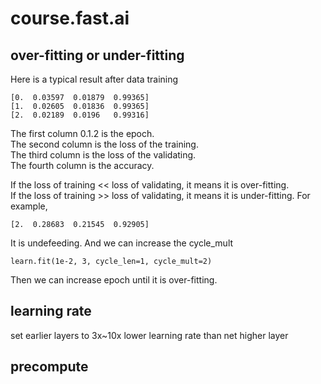 # course.fast.ai
## over-fitting or under-fitting
Here is a typical result after data training
```
[0.  0.03597  0.01879  0.99365]
[1.  0.02605  0.01836  0.99365]
[2.  0.02189  0.0196   0.99316]
```
The first column 0.1.2 is the epoch.  
The second column is the loss of the training.  
The third column is the loss of the validating.   
The fourth column is the accuracy.  

If the loss of training << loss of validating, it means it is over-fitting.   
If the loss of training >> loss of validating, it means it is under-fitting. For example, 
```
[2.  0.28683  0.21545  0.92905]
```
It is undefeeding. And we can increase the cycle_mult
```
learn.fit(1e-2, 3, cycle_len=1, cycle_mult=2)
```
Then we can increase epoch until it is over-fitting.

## learning rate

set earlier layers to 3x~10x lower learning rate than net higher layer

## precompute




